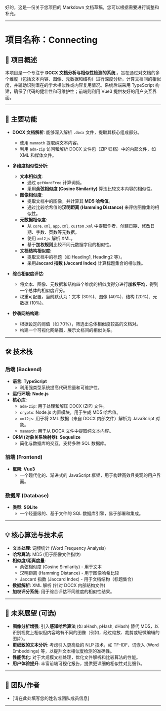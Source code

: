 好的，这是一份关于您项目的 Markdown 文档草稿，您可以根据需要进行调整和补充。

---

# 项目名称：**Connecting**

## 📝 项目概述

本项目是一个专注于 **DOCX 文档分析与相似性检测的系统**
。旨在通过对文档的多个维度（包括文本内容、图像、元数据和结构）进行深度分析，计算文档间的相似度，并辅助识别潜在的学术相似性或内容复用情况。系统后端采用
TypeScript 构建，确保了代码的健壮性和可维护性；前端则利用 Vue3 提供友好的用户交互界面。

---

## 🚀 主要功能

* **DOCX 文档解析**: 能够深入解析 `.docx` 文件，提取其核心组成部分。
    * 使用 `mammoth` 提取纯文本内容。
    * 利用 `adm-zip` 访问和解析 DOCX 文件包（ZIP 归档）中的内部文件，如 XML 和媒体文件。
* **多维度相似性分析**:
    * **文本相似度**:
        * 通过 `getWordFreq` 计算词频。
        * 采用**余弦相似度 (Cosine Similarity)** 算法比较文本内容的相似性。
    * **图像相似度**:
        * 提取文档中的图像，并计算其 **MD5 哈希值**。
        * 通过比较哈希值的**汉明距离 (Hamming Distance)** 来评估图像集的相似性。
    * **元数据相似度**:
        * 从 `core.xml`, `app.xml`, `custom.xml` 中提取作者、创建日期、修改日期、字数、页数等元数据。
        * 使用 `xml2js` 解析 XML。
        * 基于**加权规则**比较不同元数据字段的相似性。
    * **文档结构相似度**:
        * 提取文档中的标题（如 Heading1, Heading2 等）。
        * 采用**Jaccard 指数 (Jaccard Index)** 计算标题集合的相似性。
* **综合相似度评估**:
    * 将文本、图像、元数据和结构四个维度的相似度得分进行**加权平均**，得到一个总体的相似度评分。
    * 权重可配置，当前默认为：文本 (30%)、图像 (40%)、结构 (20%)、元数据 (10%)。
  
* **抄袭网络构建**:
    * 根据设定的阈值（如 70%），筛选出总体相似度较高的文档对。
    * 构建一个可视化网络图，展示文档间的相似关系。

---

## 🛠️ 技术栈

### 后端 (Backend)

* **语言**: **TypeScript**
    * 利用强类型系统提高代码质量和可维护性。
* **运行环境**: **Node.js**
* **核心库**:
    * `adm-zip`: 用于处理和解压 DOCX (ZIP) 文件。
    * `crypto`: Node.js 内置模块，用于生成 MD5 哈希值。
    * `xml2js`: 用于将 XML 数据（来自 DOCX 内部文件）解析为 JavaScript 对象。
    * `mammoth`: 用于从 DOCX 文件中提取纯文本内容。
* **ORM (对象关系映射器)**: **Sequelize**
    * 简化与数据库的交互，支持多种 SQL 数据库。

### 前端 (Frontend)

* **框架**: **Vue3**
    * 一个现代化的、渐进式的 JavaScript 框架，用于构建高效且美观的用户界面。

### 数据库 (Database)

* **类型**: **SQLite**
    * 一个轻量级的、基于文件的 SQL 数据库引擎，易于部署和集成。

---

## 💡 核心算法与技术点

* **文本处理**: 词频统计 (Word Frequency Analysis)
* **哈希算法**: MD5 (用于图像文件指纹)
* **相似度/距离度量**:
    * 余弦相似度 (Cosine Similarity) - 用于文本
    * 汉明距离 (Hamming Distance) - 用于图像哈希比较
    * Jaccard 指数 (Jaccard Index) - 用于文档结构（标题集合）
* **数据解析**: XML 解析 (针对 DOCX 内部结构文件)
* **加权评分系统**: 用于综合评估不同维度的相似性结果。

---

## 🔮 未来展望 (可选)

* **图像分析增强**: 引入**感知哈希算法** (如 aHash, pHash, dHash) 替代 MD5，以识别视觉上相似但内容略有不同的图像（例如，经过缩放、裁剪或轻微编辑的图片）。
* **更细致的文本分析**: 考虑引入更高级的 NLP 技术，如 TF-IDF、词嵌入 (Word Embeddings) 等，以提升文本相似度检测的准确性。
* **性能优化**: 对于大规模文档处理，优化文件解析和比较算法的性能。
* **用户体验提升**: 丰富前端可视化报告，提供更详细的相似性对比细节。

---

## 👥 团队/作者

* [请在此处填写您的姓名或团队成员信息]

---